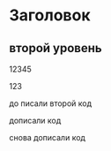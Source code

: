 # Заголовок 

## второй уровень 

12345

123

до писали второй код
 
дописали код 

снова дописали код
